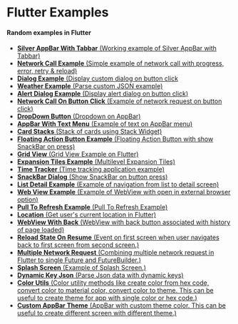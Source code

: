 # Flutter Examples

#### Random examples in Flutter
- <a href="https://github.com/sharmadhiraj/flutter_examples/blob/master/lib/screens/silver-appbar-with-tabbar.dart" target="_blank">**Silver AppBar With Tabbar** (Working example of Silver AppBar with Tabbar)</a></a></a>
- <a href="https://github.com/sharmadhiraj/flutter_examples/blob/master/lib/screens/network-example.dart" target="_blank">**Network Call Example** (Simple example of network call with progress, error, retry & reload)</a></a>
- <a href="https://github.com/sharmadhiraj/flutter_examples/blob/master/lib/screens/dialog.dart" target="_blank">**Dialog Example** (Display custom dialog on button click
- <a href="https://github.com/sharmadhiraj/flutter_examples/blob/master/lib/screens/weather.dart" target="_blank">**Weather Example** (Parse custom JSON example)</a></a>
- <a href="https://github.com/sharmadhiraj/flutter_examples/blob/master/lib/screens/alert-dialog.dart" target="_blank">**Alert Dialog Example** (Display alert dialog on button click)</a></a>
- <a href="https://github.com/sharmadhiraj/flutter_examples/blob/master/lib/screens/posts.dart" target="_blank">**Network Call On Button Click** (Example of network request on button click)</a></a>
- <a href="https://github.com/sharmadhiraj/flutter_examples/blob/master/lib/screens/dropdown-button-navigation.dart" target="_blank">**DropDown Button** (Dropdown on AppBar)</a></a>
- <a href="https://github.com/sharmadhiraj/flutter_examples/blob/master/lib/screens/app-bar-with-text-menu.dart" target="_blank">**AppBar With Text Menu** (Example of text on AppBar menu)</a></a>
- <a href="https://github.com/sharmadhiraj/flutter_examples/blob/master/lib/screens/stack-of-cards.dart" target="_blank">**Card Stacks** (Stack of cards using Stack Widget)</a></a>
- <a href="https://github.com/sharmadhiraj/flutter_examples/blob/master/lib/screens/fab.dart" target="_blank">**Floating Action Button Example** (Floating Action Button with show SnackBar on press)</a></a>
- <a href="https://github.com/sharmadhiraj/flutter_examples/blob/master/lib/screens/grid-view.dart" target="_blank">**Grid View** (Grid View Example on Flutter)</a></a>
- <a href="https://github.com/sharmadhiraj/flutter_examples/blob/master/lib/screens/expansion-tiles.dart" target="_blank">**Expansion Tiles Example** (Multilevel Expansion Tiles)</a></a>
- <a href="https://github.com/sharmadhiraj/flutter_examples/blob/master/lib/screens/time-tracking.dart" target="_blank">**Time Tracker** (Time tracking application example)</a></a>
- <a href="https://github.com/sharmadhiraj/flutter_examples/blob/master/lib/screens/snackbar-dialog.dart" target="_blank">**SnackBar Dialog** (Show SnackBar on button press)</a></a>
- <a href="https://github.com/sharmadhiraj/flutter_examples/blob/master/lib/screens/list-detail-example.dart" target="_blank">**List Detail Example** (Example of navigation from list to detail screen)</a></a>
- <a href="https://github.com/sharmadhiraj/flutter_examples/blob/master/lib/screens/webview-example.dart" target="_blank">**Web View Example** (Example of WebView with open in external browser option)</a></a>
- <a href="https://github.com/sharmadhiraj/flutter_examples/blob/master/lib/screens/pull_to_refresh.dart" target="_blank">**Pull To Refresh Example** (Pull To Refresh Example)</a></a>
- <a href="https://github.com/sharmadhiraj/flutter_examples/blob/master/lib/screens/location.dart" target="_blank">**Location** (Get user's current location in Flutter)</a></a>
- <a href="https://github.com/sharmadhiraj/flutter_examples/blob/master/lib/screens/webview_back.dart" target="_blank">**WebView With Back** (WebView with back button associated with history of page loaded)</a></a>
- <a href="https://github.com/sharmadhiraj/flutter_examples/blob/master/lib/screens/reload_state_on_resume.dart" target="_blank">**Reload State On Resume** (Event on first screen when user navigates back to first screen from second screen.)</a></a>
- <a href="https://github.com/sharmadhiraj/flutter_examples/blob/master/lib/screens/multiple_network_requests.dart" target="_blank">**Multiple Network Request** (Combining multiple network request in Flutter to single Future and FutureBuilder.)</a></a>
- <a href="https://github.com/sharmadhiraj/flutter_examples/blob/master/lib/screens/splash.dart" target="_blank">**Splash Screen** (Example of Splash Screen.)</a></a>
- <a href="https://github.com/sharmadhiraj/flutter_examples/blob/master/lib/screens/dynamic_key_json.dart" target="_blank">**Dynamic Key Json** (Parse Json data with dynamic keys)</a></a>
- <a href="https://github.com/sharmadhiraj/flutter_examples/blob/master/lib/screens/color_utils.dart" target="_blank">**Color Utils** (Color utility methods like create color from hex code, convert color to material color, convert color to theme. This can be useful to create theme for app with single color or hex code.)</a></a>
- <a href="https://github.com/sharmadhiraj/flutter_examples/blob/master/lib/screens/custom_appbar_theme.dart" target="_blank">**Custom AppBar Theme** (AppBar with custom theme color. This can be useful to create different screen with different theme.)</a></a>
